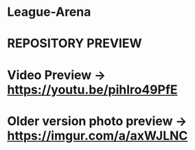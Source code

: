 # League-Arena

# REPOSITORY PREVIEW

# Video Preview -> https://youtu.be/pihlro49PfE

# Older version photo preview -> https://imgur.com/a/axWJLNC
